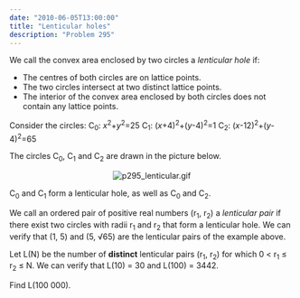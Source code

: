 ```yaml
---
date: "2010-06-05T13:00:00"
title: "Lenticular holes"
description: "Problem 295"
---
```


<p>We call the convex area enclosed by two circles a <i>lenticular hole</i> if:
</p><ul><li>The centres of both circles are on lattice points.</li>
<li>The two circles intersect at two distinct lattice points.</li>
<li>The interior of the convex area enclosed by both circles does not contain any lattice points.
</li>
</ul><p>Consider the circles:
C<sub>0</sub>: <var>x</var><sup>2</sup>+<var>y</var><sup>2</sup>=25
C<sub>1</sub>: (<var>x</var>+4)<sup>2</sup>+(<var>y</var>-4)<sup>2</sup>=1
C<sub>2</sub>: (<var>x</var>-12)<sup>2</sup>+(<var>y</var>-4)<sup>2</sup>=65
</p>
<p>
The circles C<sub>0</sub>, C<sub>1</sub> and C<sub>2</sub> are drawn in the picture below.</p>
<div align="center"><img alt="p295_lenticular.gif" src="/images/p295_lenticular.gif"/></div>
<p>
C<sub>0</sub> and C<sub>1</sub> form a lenticular hole, as well as C<sub>0</sub> and C<sub>2</sub>.</p>
<p>
We call an ordered pair of positive real numbers (r<sub>1</sub>, r<sub>2</sub>) a <i>lenticular pair</i> if there exist two circles with radii r<sub>1</sub> and r<sub>2</sub> that form a lenticular hole.
We can verify that (1, 5) and (5, √65) are the lenticular pairs of the example above.</p>
<p>
Let L(N) be the number of <b>distinct</b> lenticular pairs (r<sub>1</sub>, r<sub>2</sub>) for which 0 &lt; r<sub>1</sub> ≤ r<sub>2</sub> ≤ N.
We can verify that L(10) = 30 and L(100) = 3442.</p>
<p>
Find L(100 000).
</p>

